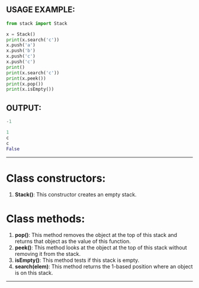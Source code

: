 USAGE EXAMPLE:
---
```python
from stack import Stack

x = Stack()
print(x.search('c'))
x.push('a')
x.push('b')
x.push('c')
x.push('c')
print()
print(x.search('c'))
print(x.peek())
print(x.pop())
print(x.isEmpty())

```
OUTPUT:
---
```python
-1

1
c
c
False

```
***

Class constructors:
===
1. **Stack()**: This constructor creates an empty stack.

Class methods:
===
1. **pop()**: This method removes the object at the top of this stack and returns that object as the value of this function.
2. **peek()**: This method looks at the object at the top of this stack without removing it from the stack.
3. **isEmpty()**: This method tests if this stack is empty.
4. **search(elem)**: This method returns the 1-based position where an object is on this stack.

***